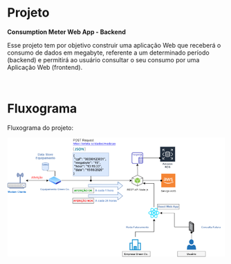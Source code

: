 <p align="center">
  <!--<img alt="Astronaut" src=".github/astronaut_icon.png">
  <img alt="Rocket" src=".github/rocket_icon.png">-->
</p>

# Projeto
<strong>Consumption Meter Web App - Backend</strong>

Esse projeto tem por objetivo construir uma aplicação Web que receberá o consumo de dados em megabyte, referente a um determinado período (backend) e permitirá ao usuário consultar o seu consumo por uma Aplicação Web (frontend).

<br/>
<!--<p align="center">
  <img alt="Snapshot1" src=".github/snapshot1.png">
  <img alt="Snapshot2" src=".github/snapshot2.png">
</p>
<p align="center">
  <img alt="Snapshot3" src=".github/snapshot3.png">
  <img alt="Snapshot4" src=".github/snapshot4.png">
</p>-->

# Fluxograma
Fluxograma do projeto:
<p align="center">
  <img alt="ConsumptionMeterFlow" src=".github/ConsumptionMeterFlow.png">
</p>
